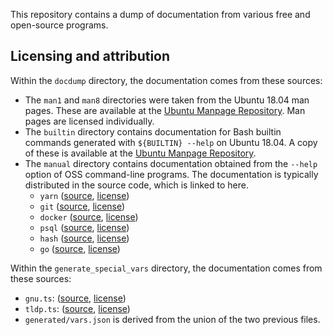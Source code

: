This repository contains a dump of documentation from various free and open-source programs.

## Licensing and attribution

Within the `docdump` directory, the documentation comes from these sources:

* The `man1` and `man8` directories were taken from the Ubuntu 18.04 man pages. These are available
  at the [Ubuntu Manpage Repository](http://manpages.ubuntu.com/manpages/bionic/). Man pages are
  licensed individually.
* The `builtin` directory contains documentation for Bash builtin commands generated with
  `${BUILTIN} --help` on Ubuntu 18.04. A copy of these is available at the [Ubuntu Manpage
  Repository](http://manpages.ubuntu.com/manpages/bionic/man7/bash-builtins.7.html).
* The `manual` directory contains documentation obtained from the `--help` option of OSS
  command-line programs. The documentation is typically distributed in the source code, which is
  linked to here.
  * `yarn` ([source](https://github.com/yarnpkg/yarn), [license](https://github.com/yarnpkg/yarn/blob/master/LICENSE))
  * `git` ([source](https://github.com/git/git), [license](https://github.com/git/git/blob/master/COPYING))
  * `docker` ([source](https://github.com/docker/docker-ce), [license](https://github.com/docker/docker-ce/blob/master/components/cli/LICENSE))
  * `psql` ([source](https://github.com/postgres/postgres/), [license](https://github.com/postgres/postgres/blob/master/COPYRIGHT))
  * `hash` ([source](https://github.com/freebsd/freebsd), [license](https://github.com/freebsd/freebsd/blob/master/COPYRIGHT))
  * `go` ([source](https://github.com/golang/go), [license](https://github.com/golang/go/blob/master/LICENSE))

Within the `generate_special_vars` directory, the documentation comes from these sources:

* `gnu.ts`: ([source](https://www.gnu.org/software/bash/manual/html_node/Bash-Variables.html), [license](https://www.gnu.org/software/bash/manual/bash.html#GNU-Free-Documentation-License))
* `tldp.ts`: ([source](https://tldp.org/LDP/Bash-Beginners-Guide/html/sect_03_02.html), [license](https://tldp.org/LDP/Bash-Beginners-Guide/html/sect_03_02.html))
* `generated/vars.json` is derived from the union of the two previous files.
